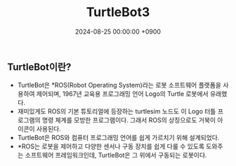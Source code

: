 ﻿---
classes: wide
toc: true
toc_label: "My Table of Contents"
#toc_icon: "cog"
layout: single
title: "TurtleBot3"
date: "2024-08-25 00:00:00 +0900"
last_modified_at: "2024-08-25 00:00:00 +0900"
categories:
  - Project
tags:
  - turtlebot3
author_profile: true
sidebar:
    nav: docs
---

## TurtleBot이란?
- TurtleBot은 *ROS(Robot Operating System)라는 로봇 소프트웨어 플랫폼을 사용하여 제어되며, 1967년 교육용 프로그래밍 언어 Logo의 Turtle 로봇에서 유래했다. 
- 재미있게도 ROS의 기본 튜토리얼에 등장하는 turtlesim 노드도 이 Logo 터틀 프로그램의 명령 체계를 모방한 프로그램이다. 그래서 ROS의 상징으로도 거북이 아이콘이 사용된다.
- TurtleBot은 ROS와 컴퓨터 프로그래밍 언어를 쉽게 가르치기 위해 설계되었다.
- *ROS는 로봇을 제어하고 다양한 센서나 구동 장치를 쉽게 다룰 수 있도록 도와주는 소프트웨어 프레임워크인데, TurtleBot은 그 위에서 구동되는 로봇이다.